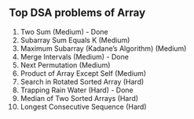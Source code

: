 ## Top DSA problems of Array

1. Two Sum (Medium) - Done
2. Subarray Sum Equals K (Medium)
3. Maximum Subarray (Kadane’s Algorithm) (Medium)
4. Merge Intervals (Medium) - Done
5. Next Permutation (Medium)
6. Product of Array Except Self (Medium)
7. Search in Rotated Sorted Array (Hard)
8. Trapping Rain Water (Hard) - Done
9. Median of Two Sorted Arrays (Hard)
10. Longest Consecutive Sequence (Hard)
